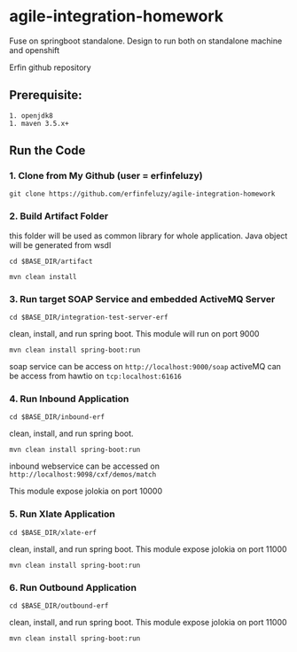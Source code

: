 # agile-integration-homework

Fuse on springboot standalone. Design to run both on standalone machine and openshift

Erfin github repository

## Prerequisite:
```
1. openjdk8
1. maven 3.5.x+
```

## Run the Code

### 1. Clone from My Github (user = erfinfeluzy)
```
git clone https://github.com/erfinfeluzy/agile-integration-homework
```

### 2. Build Artifact Folder
this folder will be used as common library for whole application. Java object will be generated from wsdl 

```
cd $BASE_DIR/artifact
```

```
mvn clean install
```

### 3. Run target SOAP Service and embedded ActiveMQ Server

```
cd $BASE_DIR/integration-test-server-erf
```

clean, install, and run spring boot. This module will run on port 9000
```
mvn clean install spring-boot:run
```

soap service can be access on `http://localhost:9000/soap`
activeMQ can be access from hawtio on `tcp:localhost:61616`

### 4. Run Inbound Application

```
cd $BASE_DIR/inbound-erf
```

clean, install, and run spring boot. 
```
mvn clean install spring-boot:run
```

inbound webservice can be accessed on `http://localhost:9098/cxf/demos/match`

This module expose jolokia on port 10000

### 5. Run Xlate Application

```
cd $BASE_DIR/xlate-erf
```

clean, install, and run spring boot. This module expose jolokia on port 11000
```
mvn clean install spring-boot:run
```

### 6. Run Outbound Application

```
cd $BASE_DIR/outbound-erf
```

clean, install, and run spring boot. This module expose jolokia on port 11000
```
mvn clean install spring-boot:run
```
